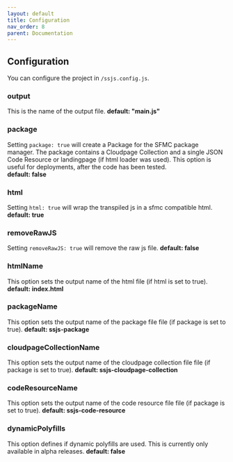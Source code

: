 ```yaml
---
layout: default
title: Configuration
nav_order: 8
parent: Documentation
---
```


## Configuration
You can configure the project in `/ssjs.config.js`.
### output
This is the name of the output file.
**default: "main.js"** 
### package
Setting `package: true` will create a Package for the SFMC package manager. The package contains a Cloudpage Collection and a single JSON Code Resource or landingpage (if html loader was used). This option is useful for deployments, after the code has been tested.\
**default: false** 
### html
Setting `html: true` will wrap the transpiled js in a sfmc compatible html.
**default: true** 
### removeRawJS
Setting `removeRawJS: true` will remove the raw js file. 
**default: false** 
### htmlName
This option sets the output name of the html file (if html is set to true).
**default: index.html** 
### packageName
This option sets the output name of the package file file (if package is set to true).
**default: ssjs-package** 
### cloudpageCollectionName
This option sets the output name of the cloudpage collection file file (if package is set to true).
**default: ssjs-cloudpage-collection** 
### codeResourceName
This option sets the output name of the code resource file file (if package is set to true).
**default: ssjs-code-resource** 
### dynamicPolyfills
This option defines if dynamic polyfills are used. This is currently only available in alpha releases. 
**default: false** 